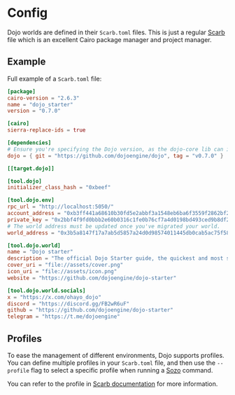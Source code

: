 # Config

Dojo worlds are defined in their `Scarb.toml` files. This is just a regular [Scarb](https://docs.swmansion.com/scarb/) file which is an excellent Cairo package manager and project manager.

## Example

Full example of a `Scarb.toml` file:

```toml
[package]
cairo-version = "2.6.3"
name = "dojo_starter"
version = "0.7.0"

[cairo]
sierra-replace-ids = true

[dependencies]
# Ensure you're specifying the Dojo version, as the dojo-core lib can introduce breaking changes.
dojo = { git = "https://github.com/dojoengine/dojo", tag = "v0.7.0" }

[[target.dojo]]

[tool.dojo]
initializer_class_hash = "0xbeef"

[tool.dojo.env]
rpc_url = "http://localhost:5050/"
account_address = "0xb3ff441a68610b30fd5e2abbf3a1548eb6ba6f3559f2862bf2dc757e5828ca"
private_key = "0x2bbf4f9fd0bbb2e60b0316c1fe0b76cf7a4d0198bd493ced9b8df2a3a24d68a"
# The world address must be updated once you've migrated your world.
world_address = "0x3b5a8147f17a7ab5d5857a24d0d98574011445db0cab5ac75f588644b2b1517"

[tool.dojo.world]
name = "Dojo starter"
description = "The official Dojo Starter guide, the quickest and most streamlined way to get your Dojo Autonomous World up and running. This guide will assist you with the initial setup, from cloning the repository to deploying your world."
cover_uri = "file://assets/cover.png"
icon_uri = "file://assets/icon.png"
website = "https://github.com/dojoengine/dojo-starter"

[tool.dojo.world.socials]
x = "https://x.com/ohayo_dojo"
discord = "https://discord.gg/FB2wR6uF"
github = "https://github.com/dojoengine/dojo-starter"
telegram = "https://t.me/dojoengine"
```

## Profiles

To ease the management of different environments, Dojo supports profiles. You can define multiple profiles in your `Scarb.toml` file, and then use the `--profile` flag to select a specific profile when running a [Sozo](/toolchain/sozo) command.

You can refer to the profile in [Scarb documentation](https://docs.swmansion.com/scarb/docs/guides/defining-custom-profiles.html) for more information.
